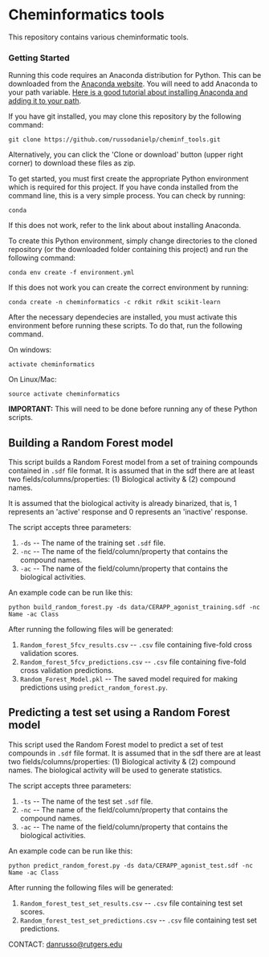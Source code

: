 # Cheminformatics tools

This repository contains various cheminformatic tools.

### Getting Started ###

Running this code requires an Anaconda distribution for Python.  This can be downloaded from the [Anaconda website](https://www.anaconda.com/download/).
You will need to add Anaconda to your path variable.  [Here is a good tutorial about installing Anaconda and adding
it to your path](https://medium.com/@GalarnykMichael/install-python-on-windows-anaconda-c63c7c3d1444).


If you have git installed, you may clone this repository by the following command:

```
git clone https://github.com/russodanielp/cheminf_tools.git
```

Alternatively, you can click the 'Clone or download' button (upper right corner) to download these files as zip.

To get started, you must first create the appropriate Python environment which is required for this project. If you have
 conda installed from the command line, this is a very simple process.  You can check by running:

 ```
 conda
 ```

 If this does not work, refer to the link about about installing Anaconda.

To create this Python environment, simply change directories to the cloned repository (or the downloaded folder containing
this project) and run the following command:

```
conda env create -f environment.yml
```

If this does not work you can create the correct environment by running:

```
conda create -n cheminformatics -c rdkit rdkit scikit-learn
```

After the necessary dependecies are installed, you must activate this environment before running these scripts. To do that,
run the following command.

On windows:

```
activate cheminformatics
```

On Linux/Mac:

```
source activate cheminformatics
```

__IMPORTANT:__ This will need to be done before running any of these Python scripts.


## Building a Random Forest model

This script builds a Random Forest model from a set of training compounds contained in `.sdf` file format. It is assumed
that in the sdf there are at least two fields/columns/properties: (1) Biological activity & (2) compound names.

 It is assumed that the biological activity is already binarized, that is, 1 represents an 'active' response and 0
 represents an 'inactive' response.

 The script accepts three parameters:
 1) `-ds` -- The name of the training set `.sdf` file.
 2) `-nc` -- The name of the field/column/property that contains the compound names.
 3) `-ac` -- The name of the field/column/property that contains the biological activities.

 An example code can be run like this:
 ```
 python build_random_forest.py -ds data/CERAPP_agonist_training.sdf -nc Name -ac Class
 ```

After running the following files will be generated:
1) `Random_forest_5fcv_results.csv` -- `.csv` file containing five-fold cross validation scores.
2) `Random_forest_5fcv_predictions.csv` -- `.csv` file containing five-fold cross validation predictions.
3) `Random_Forest_Model.pkl` -- The saved model required for making predictions using `predict_random_forest.py`.

## Predicting a test set using a Random Forest model

This script used the Random Forest model to predict a set of test compounds in `.sdf` file format. It is assumed
that in the sdf there are at least two fields/columns/properties: (1) Biological activity & (2) compound names.  The
biological activity will be used to generate statistics.

 The script accepts three parameters:
 1) `-ts` -- The name of the test set `.sdf` file.
 2) `-nc` -- The name of the field/column/property that contains the compound names.
 3) `-ac` -- The name of the field/column/property that contains the biological activities.

 An example code can be run like this:
 ```
 python predict_random_forest.py -ds data/CERAPP_agonist_test.sdf -nc Name -ac Class
 ```

After running the following files will be generated:
1) `Random_forest_test_set_results.csv` -- `.csv` file containing test set scores.
2) `Random_forest_test_set_predictions.csv` -- `.csv` file containing test set predictions.


CONTACT: danrusso@rutgers.edu